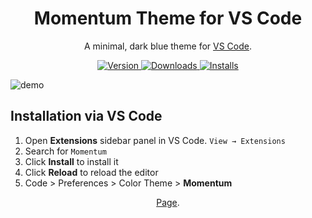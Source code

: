
<h1 align="center">
  Momentum Theme for VS Code
</h1>
 
<p align="center">
  A minimal, dark blue theme for <a href="https://marketplace.visualstudio.com/items?itemName=terryfu.momentum-vscode">VS Code</a>.
</p>
<p align="center">
  <a href="https://marketplace.visualstudio.com/items?itemName=terryfu.momentum-vscode">
    <img alt="Version" src="https://img.shields.io/visual-studio-marketplace/v/terryfu.momentum-vscode?color=brightgreen" />
  </a>
  <a href="https://marketplace.visualstudio.com/items?itemName=terryfu.momentum-vscode">
    <img alt="Downloads" src="https://img.shields.io/visual-studio-marketplace/d/terryfu.momentum-vscode" />
  </a>
  <a href="https://marketplace.visualstudio.com/items?itemName=terryfu.momentum-vscode">
    <img alt="Installs" src="https://img.shields.io/visual-studio-marketplace/i/terryfu.momentum-vscode" />
  </a>
</p>


![demo](https://raw.githubusercontent.com/terryfu33/momentum-vscode/master/images/demo.jpg)


## Installation via VS Code

1. Open **Extensions** sidebar panel in VS Code. `View → Extensions`
2. Search for `Momentum`
3. Click **Install** to install it
4. Click **Reload** to reload the editor
5. Code > Preferences > Color Theme > **Momentum**


<p align="center">
 <a href="https://terryfu.ca/other/pages/momentum.html">Page</a>.
</p>
